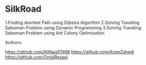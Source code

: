 # SilkRoad

1.Finding shortest Path using Dijkstra Algorithm
2.Solving Traveling Salesman Problem using Dynamic Programming
3.Solving Traveling Salesman Problem using Ant Colony Optimization

Authors:

https://github.com/AliNajafi1998
https://github.com/AramZahedi
https://github.com/OmidRezaei
